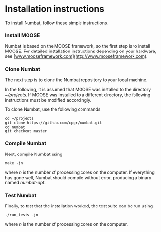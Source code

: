 Installation instructions
=========================

To install Numbat, follow these simple instructions.

### Install MOOSE

Numbat is based on the MOOSE framework, so the first step is to install
MOOSE. For detailed installation instructions depending on your
hardware, see [www.mooseframework.com](http://www.mooseframework.com).

### Clone Numbat

The next step is to clone the Numbat repository to your local machine.

In the following, it is assumed that MOOSE was installed to the
directory *\~/projects.* If MOOSE was installed to a different
directory, the following instructions must be modified accordingly.

To clone Numbat, use the following commands

    cd ~/projects
    git clone https://github.com/cpgr/numbat.git
    cd numbat
    git checkout master

### Compile Numbat

Next, compile Numbat using

    make -jn

where *n* is the number of processing cores on the computer. If
everything has gone well, Numbat should compile without error, producing
a binary named *numbat-opt*.

### Test Numbat

Finally, to test that the installation worked, the test suite can be run
using

    ./run_tests -jn

where *n* is the number of processing cores on the computer.

